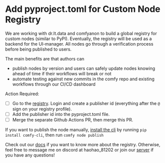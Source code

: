 # Add pyproject.toml for Custom Node Registry

We are working with dr.lt.data and comfyanon to build a global registry for custom nodes (similar to PyPI). Eventually, the registry will be used as a backend for the UI-manager. All nodes go through a verification process before being published to users.

The main benefits are that authors can
- publish nodes by version and users can safely update nodes knowing ahead of time if their workflows will break or not
- automate testing against new commits in the comfy repo and existing workflows through our CI/CD dashboard

Action Required:

- [ ] Go to the [registry](https://registry.comfy.org). Login and create a publisher id (everything after the `@` sign on your registry profile). 
- [ ] Add the publisher id into the pyproject.toml file.
- [ ] Merge the separate Github Actions PR, then merge this PR.

If you want to publish the node manually, [install the cli](https://docs.comfy.org/comfy-cli/getting-started#install-cli) by running `pip install comfy-cli`, then run `comfy node publish`

Check out our [docs](https://docs.comfy.org/registry/overview#introduction) if you want to know more about the registry. Otherwise, feel free to message me on discord at haohao_81202 or join our [server](https://discord.com/invite/comfyorg) if you have any questions!
